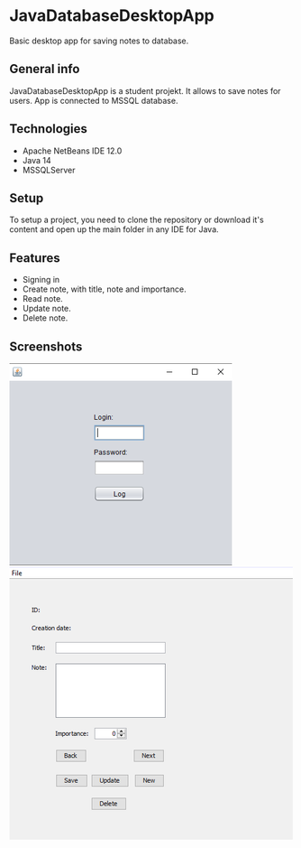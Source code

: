 # JavaDatabaseDesktopApp

Basic desktop app for saving notes to database.

## General info

JavaDatabaseDesktopApp is a student projekt. It allows to save notes for users. App is connected to MSSQL database.

## Technologies

* Apache NetBeans IDE 12.0
* Java 14
* MSSQLServer

## Setup

To setup a project, you need to clone the repository or download it's content and open up the main folder in any IDE for Java.

## Features

* Signing in
* Create note, with title, note and importance.
* Read note.
* Update note.
* Delete note.

## Screenshots

![login](screanshoots/login.png)
![note](screanshoots/note.png)
